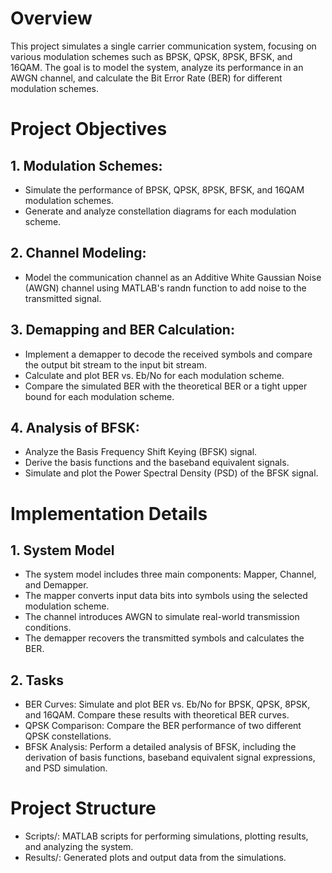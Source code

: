 # Overview
This project simulates a single carrier communication system, focusing on various modulation schemes such as BPSK, QPSK, 8PSK, BFSK, and 16QAM. The goal is to model the system, analyze its performance in an AWGN channel, and calculate the Bit Error Rate (BER) for different modulation schemes.

# Project Objectives
## 1. Modulation Schemes:

- Simulate the performance of BPSK, QPSK, 8PSK, BFSK, and 16QAM modulation schemes.
- Generate and analyze constellation diagrams for each modulation scheme.
## 2. Channel Modeling:

- Model the communication channel as an Additive White Gaussian Noise (AWGN) channel using MATLAB's randn function to add noise to the transmitted signal.
## 3. Demapping and BER Calculation:

- Implement a demapper to decode the received symbols and compare the output bit stream to the input bit stream.
- Calculate and plot BER vs. Eb/No for each modulation scheme.
- Compare the simulated BER with the theoretical BER or a tight upper bound for each modulation scheme.
## 4. Analysis of BFSK:

- Analyze the Basis Frequency Shift Keying (BFSK) signal.
- Derive the basis functions and the baseband equivalent signals.
- Simulate and plot the Power Spectral Density (PSD) of the BFSK signal.
# Implementation Details
## 1. System Model
- The system model includes three main components: Mapper, Channel, and Demapper.
- The mapper converts input data bits into symbols using the selected modulation scheme.
- The channel introduces AWGN to simulate real-world transmission conditions.
- The demapper recovers the transmitted symbols and calculates the BER.
## 2. Tasks
- BER Curves: Simulate and plot BER vs. Eb/No for BPSK, QPSK, 8PSK, and 16QAM. Compare these results with theoretical BER curves.
- QPSK Comparison: Compare the BER performance of two different QPSK constellations.
- BFSK Analysis: Perform a detailed analysis of BFSK, including the derivation of basis functions, baseband equivalent signal expressions, and PSD simulation.
# Project Structure
- Scripts/: MATLAB scripts for performing simulations, plotting results, and analyzing the system.
- Results/: Generated plots and output data from the simulations.
